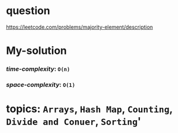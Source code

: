 # question
https://leetcode.com/problems/majority-element/description

# **My-solution**

### _time-complexity_: `O(n)`
### _space-complexity_: `O(1)`



# topics: `Arrays`, `Hash Map`, `Counting`, `Divide and Conuer`, `Sorting`'
